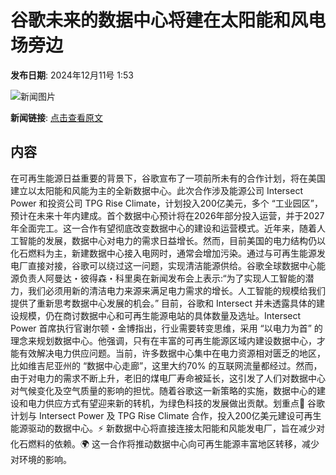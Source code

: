# 谷歌未来的数据中心将建在太阳能和风电场旁边

**发布日期**: 2024年12月11号 1:53

![新闻图片](https://pic.chinaz.com/picmap/201811151621143997_48.jpg)

**新闻链接**: [点击查看原文](https://www.aibase.com/zh/news/13852)

## 内容

在可再生能源日益重要的背景下，谷歌宣布了一项前所未有的合作计划，将在美国建立以太阳能和风能为主的全新数据中心。此次合作涉及能源公司 Intersect Power 和投资公司 TPG Rise Climate，计划投入200亿美元，多个 “工业园区”，预计在未来十年内建成。首个数据中心预计将在2026年部分投入运营，并于2027年全面完工。这一合作有望彻底改变数据中心的建设和运营模式。近年来，随着人工智能的发展，数据中心对电力的需求日益增长。然而，目前美国的电力结构仍以化石燃料为主，新建数据中心接入电网时，通常会增加污染。通过与可再生能源发电厂直接对接，谷歌可以绕过这一问题，实现清洁能源供给。谷歌全球数据中心能源负责人阿曼达・彼得森・科里奥在新闻发布会上表示:“为了实现人工智能的潜力，我们必须用新的清洁电力来源来满足电力需求的增长。人工智能的规模给我们提供了重新思考数据中心发展的机会。” 目前，谷歌和 Intersect 并未透露具体的建设规模，仍在商讨数据中心和可再生能源电站的具体数量及选址。Intersect Power 首席执行官谢尔顿・金博指出，行业需要转变思维，采用 “以电力为首” 的理念来规划数据中心。他强调，只有在丰富的可再生能源区域内建设数据中心，才能有效解决电力供应问题。当前，许多数据中心集中在电力资源相对匮乏的地区，比如维吉尼亚州的 “数据中心走廊”，这里大约70% 的互联网流量都经过。然而，由于对电力的需求不断上升，老旧的煤电厂寿命被延长，这引发了人们对数据中心对气候变化及空气质量的影响的担忧。随着谷歌这一新策略的实施，数据中心的建设和电力供应方式有望迎来新的转机，为绿色科技的发展做出贡献。划重点🌱 谷歌计划与 Intersect Power 及 TPG Rise Climate 合作，投入200亿美元建设可再生能源驱动的数据中心。⚡️ 新数据中心将直接连接太阳能和风能发电厂，旨在减少对化石燃料的依赖。🌍 这一合作将推动数据中心向可再生能源丰富地区转移，减少对环境的影响。
